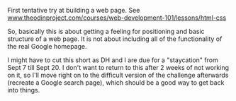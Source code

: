 First tentative try at building a web page. See www.theodinproject.com/courses/web-development-101/lessons/html-css

So, basically this is about getting a feeling for positioning and basic structure of a web page. It is not about including all of the functionality of the real Google homepage. 

I might have to cut this short as DH and I are due for a "staycation" from Sept 7 till Sept 20. I don't want to return to this after 2 weeks of not working on it, so I'll move right on to the difficult version of the challenge afterwards (recreate a Google search page), which should be a good way to get back into things.